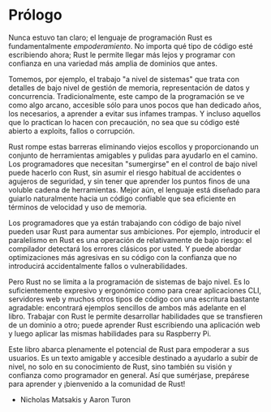 # Prólogo

Nunca estuvo tan claro; el lenguaje de programación Rust es fundamentalmente
*empoderamiento*. No importa qué tipo de código esté escribiendo ahora; Rust
le permite llegar más lejos y programar con confianza en una variedad más amplia de
dominios que antes.

Tomemos, por ejemplo, el trabajo "a nivel de sistemas" que trata con detalles de bajo nivel de
gestión de memoria, representación de datos y concurrencia. Tradicionalmente, este
campo de la programación se ve como algo arcano, accesible sólo para unos pocos que
han dedicado años, los necesarios, a aprender a evitar sus infames trampas. Y
incluso aquellos que lo practican lo hacen con precaución, no sea que su código esté abierto a
exploits, fallos o corrupción.

Rust rompe estas barreras eliminando viejos escollos y proporcionando un
conjunto de herramientas amigables y pulidas para ayudarlo en el camino. Los programadores que necesitan
"sumergirse" en el control de bajo nivel puede hacerlo con Rust, sin asumir
el riesgo habitual de accidentes o agujeros de seguridad, y sin tener que aprender
los puntos finos de una voluble cadena de herramientas. Mejor aún, el lenguaje está diseñado para
guiarlo naturalmente hacia un código confiable que sea eficiente en términos de velocidad
y uso de memoria.

Los programadores que ya están trabajando con código de bajo nivel pueden usar Rust para aumentar
sus ambiciones. Por ejemplo, introducir el paralelismo en Rust es una operación 
de relativamente de bajo riesgo: el compilador detectará los errores clásicos por usted. Y
puede abordar optimizaciones más agresivas en su código con la confianza
que no introducirá accidentalmente fallos o vulnerabilidades.

Pero Rust no se limita a la programación de sistemas de bajo nivel. Es lo suficientemente
expresivo y ergonómico como para crear aplicaciones CLI, servidores web y muchos otros tipos de código
con una escritura bastante agradable: encontrará ejemplos sencillos de ambos más adelante en el
libro. Trabajar con Rust le permite desarrollar habilidades que se transfieren de un
dominio a otro; puede aprender Rust escribiendo una aplicación web y luego aplicar
las mismas habilidades para su Raspberry Pi.

Este libro abarca plenamente el potencial de Rust para empoderar a sus usuarios. Es un
texto amigable y accesible destinado a ayudarlo a subir de nivel, no solo en su
conocimiento de Rust, sino también su visión y confianza como programador en
general. Así que sumérjase, prepárese para aprender y ¡bienvenido a la comunidad de Rust!

- Nicholas Matsakis y Aaron Turon

